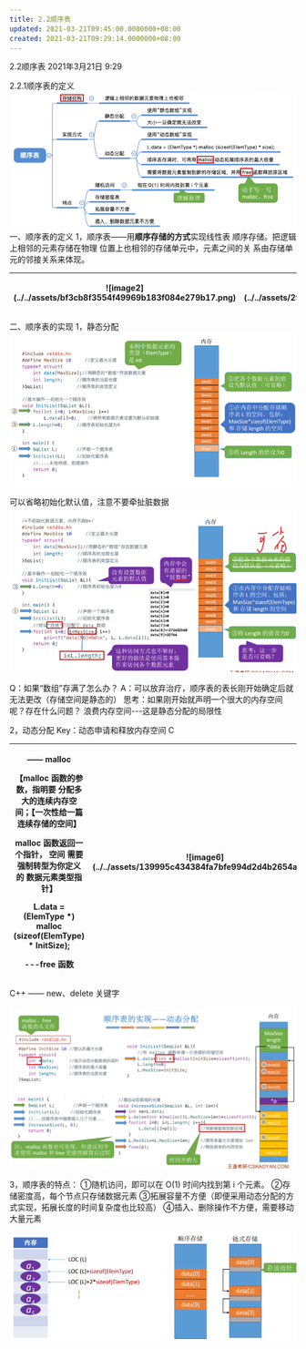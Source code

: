 ```yaml
---
title: 2.2顺序表
updated: 2021-03-21T09:45:00.0000000+08:00
created: 2021-03-21T09:29:14.0000000+08:00
---
```


2.2顺序表
2021年3月21日
9:29

2.2.1顺序表的定义
![image1](../../assets/2818c0deb4c04af596b63d40efd696a3.png)
一、顺序表的定义
1，顺序表——用**顺序存储的方式**实现线性表 顺序存储。把逻辑上相邻的元素存储在物理 位置上也相邻的存储单元中，元素之间的关 系由存储单元的邻接关系来体现。

<table>
<colgroup>
<col style="width: 53%" />
<col style="width: 46%" />
</colgroup>
<thead>
<tr class="header">
<th><p>![image2](../../assets/bf3cb8f3554f49969b183f084e279b17.png)</p>
<p></p></th>
<th><p>![image3](../../assets/295cadad4d5d480d9857e8f6a912038a.png)</p>
<p></p></th>
</tr>
</thead>
<tbody>
</tbody>
</table>

二、顺序表的实现
1，静态分配
![image4](../../assets/848110944c24424a9facfcafc8df21c5.png)

可以省略初始化默认值，注意不要牵扯脏数据
![image5](../../assets/65d0af165d114555b8d1a44e88f586a6.png)

Q：如果“数组”存满了怎么办？
A：可以放弃治疗，顺序表的表长刚开始确定后就无法更改（存储空间是静态的）
思考：如果刚开始就声明一个很大的内存空间呢？存在什么问题？
浪费内存空间---这是静态分配的局限性

2，动态分配
Key：动态申请和释放内存空间
C
<table>
<colgroup>
<col style="width: 85%" />
<col style="width: 14%" />
</colgroup>
<thead>
<tr class="header">
<th><p>—— malloc</p>
<p><strong>【</strong>malloc 函数的参数，指明要 分配多大的连续内存空间；【一次性给一篇连续存储的空间】</p>
<p>malloc 函数返回一个指针， 空间 需要强制转型为你定义的 数据元素类型指针<strong>】</strong></p>
<p>L.data = (ElemType *) malloc (sizeof(ElemType) * InitSize);</p>
<p>---free 函数</p>
<p></p>
<p></p></th>
<th><p>![image6](../../assets/139995c434384fa7bfe994d2d4b2654a.png)</p>
<p></p></th>
</tr>
</thead>
<tbody>
</tbody>
</table>

C++ —— new、delete 关键字

![image7](../../assets/1c75b818b2504e63b895f7c98ccd02bf.png)

3，顺序表的特点：
①随机访问，即可以在 O(1) 时间内找到第 i 个元素。
②存储密度高，每个节点只存储数据元素
③拓展容量不方便（即便采用动态分配的方式实现，拓展长度的时间复杂度也比较高）
④插入、删除操作不方便，需要移动大量元素

![image8](../../assets/2a7ee6187dd346fd9df7b39ec6948227.png)

